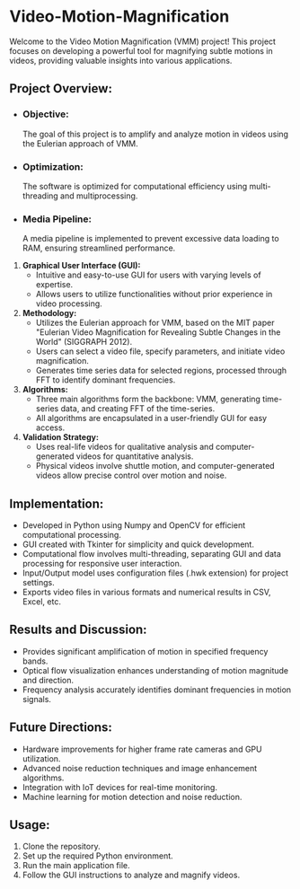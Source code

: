 # Video-Motion-Magnification
Welcome to the Video Motion Magnification (VMM) project! This project focuses on developing a powerful tool for magnifying subtle motions in videos, providing valuable insights into various applications.</br>

<h2>Project Overview:</h2>
<ul>
<li><h3>Objective:</h3> The goal of this project is to amplify and analyze motion in videos using the Eulerian approach of VMM.</li>
<li><h3>Optimization:</h3> The software is optimized for computational efficiency using multi-threading and multiprocessing.</li>
<li><h3>Media Pipeline:</h3> A media pipeline is implemented to prevent excessive data loading to RAM, ensuring streamlined performance.</li>
</ul>
<ol>
        <li>
            <strong>Graphical User Interface (GUI):</strong>
            <ul>
                <li>Intuitive and easy-to-use GUI for users with varying levels of expertise.</li>
                <li>Allows users to utilize functionalities without prior experience in video processing.</li>
            </ul>
        </li>
        <li>
            <strong>Methodology:</strong>
            <ul>
                <li>Utilizes the Eulerian approach for VMM, based on the MIT paper "Eulerian Video Magnification for Revealing Subtle Changes in the World" (SIGGRAPH 2012).</li>
                <li>Users can select a video file, specify parameters, and initiate video magnification.</li>
                <li>Generates time series data for selected regions, processed through FFT to identify dominant frequencies.</li>
            </ul>
        </li>
        <li>
            <strong>Algorithms:</strong>
            <ul>
                <li>Three main algorithms form the backbone: VMM, generating time-series data, and creating FFT of the time-series.</li>
                <li>All algorithms are encapsulated in a user-friendly GUI for easy access.</li>
            </ul>
        </li>
        <li>
            <strong>Validation Strategy:</strong>
            <ul>
                <li>Uses real-life videos for qualitative analysis and computer-generated videos for quantitative analysis.</li>
                <li>Physical videos involve shuttle motion, and computer-generated videos allow precise control over motion and noise.</li>
            </ul>
        </li>
    </ol>

<h2>Implementation:</h2>
 <ul>
        <li>Developed in Python using Numpy and OpenCV for efficient computational processing.</li>
        <li>GUI created with Tkinter for simplicity and quick development.</li>
        <li>Computational flow involves multi-threading, separating GUI and data processing for responsive user interaction.</li>
        <li>Input/Output model uses configuration files (.hwk extension) for project settings.</li>
        <li>Exports video files in various formats and numerical results in CSV, Excel, etc.</li>
</ul>
<h2>Results and Discussion:</h2>
<ul>
        <li>Provides significant amplification of motion in specified frequency bands.</li>
        <li>Optical flow visualization enhances understanding of motion magnitude and direction.</li>
        <li>Frequency analysis accurately identifies dominant frequencies in motion signals.</li>
</ul>
<h2>Future Directions:</h2>
<ul>
        <li>Hardware improvements for higher frame rate cameras and GPU utilization.</li>
        <li>Advanced noise reduction techniques and image enhancement algorithms.</li>
        <li>Integration with IoT devices for real-time monitoring.</li>
        <li>Machine learning for motion detection and noise reduction.</li>
</ul>  
<h2>Usage:</h2>
 <ol>
        <li>Clone the repository.</li>
        <li>Set up the required Python environment.</li>
        <li>Run the main application file.</li>
        <li>Follow the GUI instructions to analyze and magnify videos.</li>
</ol> 
      

  
